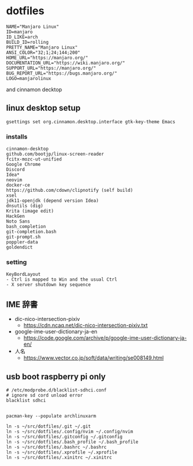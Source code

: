 # dotfiles

```
NAME="Manjaro Linux"
ID=manjaro
ID_LIKE=arch
BUILD_ID=rolling
PRETTY_NAME="Manjaro Linux"
ANSI_COLOR="32;1;24;144;200"
HOME_URL="https://manjaro.org/"
DOCUMENTATION_URL="https://wiki.manjaro.org/"
SUPPORT_URL="https://manjaro.org/"
BUG_REPORT_URL="https://bugs.manjaro.org/"
LOGO=manjarolinux
```

and cinnamon decktop

## linux desktop setup

```
gsettings set org.cinnamon.desktop.interface gtk-key-theme Emacs
```

### installs

```
cinnamon-desktop
github.com/bootjp/linux-screen-reader
fcitx-mozc-ut-unified
Google Chrome
Discord
Idea*
neovim
docker-ce
https://github.com/cdown/clipnotify (self build)
xsel
jdk11-openjdk (depend version Idea)
dnsutils (dig)
Krita (image edit)
HackGen
Noto Sans
bash_completion
git-completion.bash
git-prompt.sh
poppler-data
goldendict
```

### setting

```
KeyBordLayout
- Ctrl is mapped to Win and the usual Ctrl
- X server shutdown key sequence
```

## IME 辞書

- dic-nico-intersection-pixiv
  - https://cdn.ncaq.net/dic-nico-intersection-pixiv.txt
- google-ime-user-dictionary-ja-en
  - https://code.google.com/archive/p/google-ime-user-dictionary-ja-en/
- 人名
  - https://www.vector.co.jp/soft/data/writing/se008149.html

## usb boot raspberry pi only

```
# /etc/modprobe.d/blacklist-sdhci.conf
# ignore sd cord unload error
blacklist sdhci


```

```
pacman-key --populate archlinuxarm
```

```
ln -s ~/src/dotfiles/.git ~/.git
ln -s ~/src/dotfiles/.config/nvim ~/.config/nvim
ln -s ~/src/dotfiles/.gitconfig ~/.gitconfig
ln -s ~/src/dotfiles/.bash_profile ~/.bash_profile
ln -s ~/src/dotfiles/.bashrc ~/.bashrc
ln -s ~/src/dotfiles/.xprofile ~/.xprofile
ln -s ~/src/dotfiles/.xinitrc ~/.xinitrc
```
